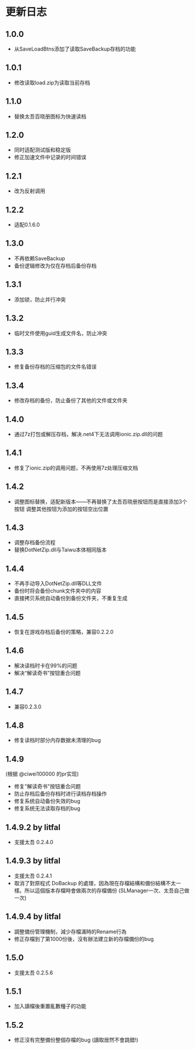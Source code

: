# 更新日志

## 1.0.0
- 从SaveLoadBtns添加了读取SaveBackup存档的功能

## 1.0.1
- 修改读取load.zip为读取当前存档

## 1.1.0
- 替换太吾百晓册图标为快速读档

## 1.2.0
- 同时适配测试版和稳定版
- 修正加速文件中记录的时间错误

## 1.2.1
- 改为反射调用

## 1.2.2
- 适配0.1.6.0

## 1.3.0
- 不再依赖SaveBackup
- 备份逻辑修改为仅在存档后备份存档

## 1.3.1
- 添加锁，防止并行冲突

## 1.3.2
- 临时文件使用guid生成文件名，防止冲突

## 1.3.3
- 修复备份存档的压缩包的文件名错误

## 1.3.4
- 修改存档的备份，防止备份了其他的文件或文件夹

## 1.4.0
- 通过7z打包或解压存档，解决.net4下无法调用ionic.zip.dll的问题

## 1.4.1
- 修复了ionic.zip的调用问题，不再使用7z处理压缩文档

## 1.4.2
- 调整图标替换，适配新版本——不再替换了太吾百晓册按钮而是直接添加3个按钮 调整其他按钮为添加的按钮空出位置

## 1.4.3
- 调整存档备份流程
- 替换DotNetZip.dll与Taiwu本体相同版本

## 1.4.4
- 不再手动导入DotNetZip.dll等DLL文件
- 备份时将会备份chunk文件夹中的内容
- 直接拷贝系统自动备份到备份文件夹，不重复生成

## 1.4.5
- 恢复在游戏存档后备份的策略，兼容0.2.2.0

## 1.4.6
- 解决读档时卡在99%的问题
- 解决“解读奇书”按钮重合问题

## 1.4.7
- 兼容0.2.3.0

## 1.4.8
- 修复读档时部分内存数据未清理的bug

## 1.4.9
(根据 @ciwei100000 的pr实现)
- 修复"解读奇书"按钮重合问题
- 防止存档后备份存档时进行读档存档操作
- 修复系统自动备份失效的bug
- 修复系统无法读取存档的bug

## 1.4.9.2 by litfal
- 支援太吾 0.2.4.0

## 1.4.9.3 by litfal
- 支援太吾 0.2.4.1
- 取消了對原程式 DoBackup 的處理，因為現在存檔結構和備份結構不太一樣。所以這個版本存檔時會做兩次的存檔備份 (SLManager一次、太吾自己做一次)

## 1.4.9.4 by litfal
- 調整備份管理機制，減少存檔滿時的Rename行為
- 修正存檔到了第1000份後，沒有辦法建立新的存檔備份的bug

## 1.5.0
- 支援太吾 0.2.5.6

## 1.5.1
- 加入讀檔後重置亂數種子的功能

## 1.5.2
- 修正沒有完整備份整個存檔的bug (讀取居然不會跳錯!)
